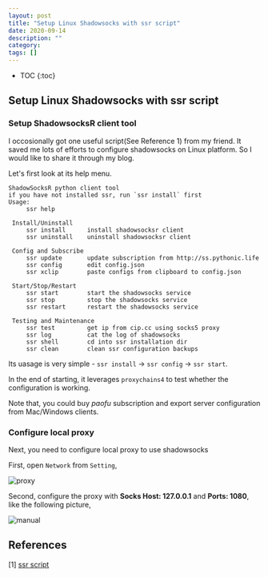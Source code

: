 ```yaml
---
layout: post
title: "Setup Linux Shadowsocks with ssr script"
date: 2020-09-14
description: ""
category: 
tags: []
---
```

* TOC
{:toc}

## Setup Linux Shadowsocks with ssr script

### Setup ShadowsocksR client tool

I occosionally got one useful script(See Reference 1) from my friend. It saved me lots of efforts to configure shadowsocks on Linux platform. So I would like to share it through my blog.

Let's first look at its help menu.
```
ShadowSocksR python client tool
if you have not installed ssr, run `ssr install` first
Usage:
	 ssr help

 Install/Uninstall
	 ssr install      install shadowsocksr client
	 ssr uninstall    uninstall shadowsocksr client

 Config and Subscribe
	 ssr update       update subscription from http://ss.pythonic.life
	 ssr config       edit config.json
	 ssr xclip        paste configs from clipboard to config.json

 Start/Stop/Restart
	 ssr start        start the shadowsocks service
	 ssr stop         stop the shadowsocks service
	 ssr restart      restart the shadowsocks service

 Testing and Maintenance
	 ssr test         get ip from cip.cc using socks5 proxy
	 ssr log          cat the log of shadowsocks
	 ssr shell        cd into ssr installation dir
	 ssr clean        clean ssr configuration backups
```

Its uasage is very simple - `ssr install` -> `ssr config` -> `ssr start`.

In the end of starting, it leverages `proxychains4` to test whether the configuration is working.

Note that, you could buy *paofu* subscription and export server configuration from Mac/Windows clients.

### Configure local proxy

Next, you need to configure local proxy to use shadowsocks

First, open `Network` from `Setting`,

![proxy]({{site.url}}/images/network_proxy.png)

Second, configure the proxy with **Socks Host: 127.0.0.1** and **Ports: 1080**, like the following picture,

![manual]({{site.url}}/images/proxy_manual.png)

## References

[1] [ssr script](https://github.com/the0demiurge/CharlesScripts/blob/master/charles/bin/ssr)
